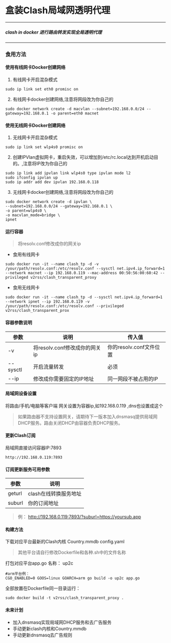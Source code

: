 # 盒装Clash局域网透明代理
---
##### clash in docker 进行路由转发实现全局透明代理
---
### 食用方法
#### 使用有线网卡Docker创建网络
1. 有线网卡开启混杂模式
```
sudo ip link set eth0 promisc on
```

2. 有线网卡docker创建网络,注意将网段改为你自己的
```
sudo docker network create -d macvlan --subnet=192.168.0.0/24 --gateway=192.168.0.1 -o parent=eth0 macnet
```

#### 使用无线网卡Docker创建网络
1. 无线网卡开启混杂模式
```
sudo ip link set wlp4s0 promisc on
```
2. 创建IPVlan虚拟网卡，重启失效，可以增加到/etc/rc.local达到开机启动目的。,注意将IP改为你自己的
```
sudo ip link add ipvlan link wlp4s0 type ipvlan mode l2
sudo ifconfig ipvlan up
sudo ip addr add dev ipvlan 192.168.0.118
```
3. 无线网卡docker创建网络,注意将网段改为你自己的
```
sudo docker network create -d ipvlan \
--subnet=192.168.0.0/24 --gateway=192.168.0.1 \
-o parent=wlp4s0 \
-o macvlan_mode=bridge \
ipnet
```

#### 运行容器
> 将resolv.conf修改成你的网关ip
- 食用有线网卡
```
sudo docker run -it --name clash_tp -d -v /your/path/resolv.conf:/etc/resolv.conf --sysctl net.ipv4.ip_forward=1 --network macnet --ip 192.168.0.119 --mac-address 00:50:56:00:60:42 --privileged v2rss/clash_transparent_proxy
```
- 食用无线网卡
```
sudo docker run -it --name clash_tp -d --sysctl net.ipv4.ip_forward=1 --network ipnet --ip 192.168.0.119 -v /your/path/resolv.conf:/etc/resolv.conf --privileged v2rss/clash_transparent_prox
```

#### 容器参数说明
| 参数  | 说明 | 传入值 |
| ------------ | ------------ | ------------ |
| -v | 将resolv.conf修改成你的网关ip | 你的resolv.conf文件位置 |
| --sysctl | 开启流量转发 | 必须 |
| --ip | 修改成你需要固定的IP地址 | 同一网段不被占用的IP |

#### 局域网设备设置
将路由/手机/电脑等客户端 网关设置为容器ip,如192.168.0.119 ,dns也设置成这个

> 如果路由器不支持设置网关，请期待下一版本加入dnsmasq提供局域网DHCP服务。路由关闭DHCP由容器负责DHCP服务。

#### 更新Clash订阅
局域网直接访问容器IP:7893
```
http://192.168.0.119:7893
```

#### 订阅更新服务可用参数
| 参数  | 说明 |
| ------------ | ------------ |
| geturl | clash在线转换服务地址 |
| suburl | 你的订阅地址 |

> 例： http://192.168.0.119:7893/?suburl=https://yoursub.app

#### 构建方法
下载对应平台最新的Clash内核 Country.mmdb config.yaml
> 其他平台请自行修改Dockerfile和各种.sh中的文件名称

打包对应平台app.go 名称： up2c
```
#arm平台例：
CGO_ENABLED=0 GOOS=linux GOARCH=arm go build -o up2c app.go
```

全部放置在Dockerfile同一目录运行：
```
sudo docker build -t v2rss/clash_transparent_proxy .
```

#### 未来计划
- 加入dnsmasq实现局域网DHCP服务和去广告服务
- 手动更新clash内核和Country.mmdb
- 手动更新dnsmasq去广告规则